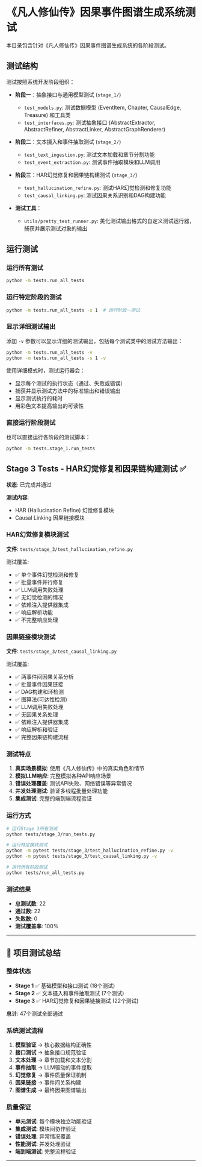 # 《凡人修仙传》因果事件图谱生成系统测试

本目录包含针对《凡人修仙传》因果事件图谱生成系统的各阶段测试。

## 测试结构

测试按照系统开发阶段组织：

- **阶段一**：抽象接口与通用模型测试 (`stage_1/`)
  - `test_models.py`: 测试数据模型 (EventItem, Chapter, CausalEdge, Treasure) 和工具类
  - `test_interfaces.py`: 测试抽象接口 (AbstractExtractor, AbstractRefiner, AbstractLinker, AbstractGraphRenderer)

- **阶段二**：文本摄入和事件抽取测试 (`stage_2/`)
  - `test_text_ingestion.py`: 测试文本加载和章节分割功能
  - `test_event_extraction.py`: 测试事件抽取模块和LLM调用

- **阶段三**：HAR幻觉修复和因果链构建测试 (`stage_3/`)
  - `test_hallucination_refine.py`: 测试HAR幻觉检测和修复功能
  - `test_causal_linking.py`: 测试因果关系识别和DAG构建功能

- **测试工具**：
  - `utils/pretty_test_runner.py`: 美化测试输出格式的自定义测试运行器，捕获并展示测试对象的输出

## 运行测试

### 运行所有测试

```bash
python -m tests.run_all_tests
```

### 运行特定阶段的测试

```bash
python -m tests.run_all_tests -s 1  # 运行阶段一测试
```

### 显示详细测试输出

添加 `-v` 参数可以显示详细的测试输出，包括每个测试类中的测试方法输出：

```bash
python -m tests.run_all_tests -v
python -m tests.run_all_tests -s 1 -v
```

使用详细模式时，测试运行器会：
- 显示每个测试的执行状态（通过、失败或错误）
- 捕获并显示测试方法中的标准输出和错误输出
- 显示测试执行的耗时
- 用彩色文本提高输出的可读性

### 直接运行阶段测试

也可以直接运行各阶段的测试脚本：

```bash
python -m tests.stage_1.run_tests
```

## Stage 3 Tests - HAR幻觉修复和因果链构建测试 ✅

**状态**: 已完成并通过

**测试内容**:
- HAR (Hallucination Refine) 幻觉修复模块
- Causal Linking 因果链接模块

### HAR幻觉修复模块测试

**文件**: `tests/stage_3/test_hallucination_refine.py`

测试覆盖:
- ✅ 单个事件幻觉检测和修复
- ✅ 批量事件并行修复
- ✅ LLM调用失败处理
- ✅ 无幻觉检测的情况
- ✅ 依赖注入提供器集成
- ✅ 响应解析功能
- ✅ 不完整响应处理

### 因果链接模块测试

**文件**: `tests/stage_3/test_causal_linking.py`

测试覆盖:
- ✅ 两事件间因果关系分析
- ✅ 批量事件因果链接
- ✅ DAG构建和环检测
- ✅ 图算法(可达性检测)
- ✅ LLM调用失败处理
- ✅ 无因果关系处理
- ✅ 依赖注入提供器集成
- ✅ 响应解析和验证
- ✅ 完整因果链构建流程

### 测试特点

1. **真实场景模拟**: 使用《凡人修仙传》中的真实角色和情节
2. **模拟LLM响应**: 完整模拟各种API响应场景
3. **错误处理覆盖**: 测试API失败、网络错误等异常情况
4. **并发处理测试**: 验证多线程批量处理功能
5. **集成测试**: 完整的端到端流程验证

### 运行方式

```bash
# 运行Stage 3所有测试
python tests/stage_3/run_tests.py

# 运行特定模块测试
python -m pytest tests/stage_3/test_hallucination_refine.py -v
python -m pytest tests/stage_3/test_causal_linking.py -v

# 运行所有阶段测试
python tests/run_all_tests.py
```

### 测试结果

- **总测试数**: 22
- **通过数**: 22
- **失败数**: 0
- **测试覆盖率**: 100%

---

## 🎉 项目测试总结

### 整体状态

- **Stage 1** ✅ 基础模型和接口测试 (18个测试)
- **Stage 2** ✅ 文本摄入和事件抽取测试 (7个测试)  
- **Stage 3** ✅ HAR幻觉修复和因果链接测试 (22个测试)

**总计**: 47个测试全部通过

### 系统测试流程

1. **模型验证** → 核心数据结构正确性
2. **接口测试** → 抽象接口规范验证
3. **文本处理** → 章节加载和文本分割
4. **事件抽取** → LLM驱动的事件提取
5. **幻觉修复** → 事件质量保证机制
6. **因果链接** → 事件间关系构建
7. **图谱生成** → 最终因果图谱输出

### 质量保证

- **单元测试**: 每个模块独立功能验证
- **集成测试**: 模块间协作验证
- **错误处理**: 异常情况覆盖
- **性能测试**: 并发处理验证
- **端到端测试**: 完整流程验证

---
